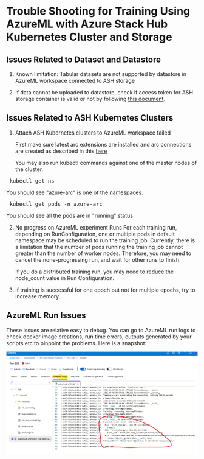 # Trouble Shooting for Training Using AzureML with Azure Stack Hub Kubernetes Cluster and Storage

## Issues Related to Dataset and Datastore

1. Known limitation:
   Tabular datasets are not supported by datastore in AzureML workspace connected to ASH storage
   
2. If data cannot be uploaded to datastore, check if access token for ASH storage container is valid or not by following 
   [this document](https://github.com/Azure/AML-Kubernetes/blob/master/docs/ASH/Train-AzureArc.md).

## Issues Related to ASH Kubernetes Clusters

1. Attach ASH Kubernetes clusters to AzureML workspace failed
   
   First make sure latest arc extensions are installed and arc connections are created as described in this 
   [here](https://github.com/Azure/AML-Kubernetes/blob/master/docs/ASH/AML-ARC-Compute.md)
   
   You may also run kubectl commands against one of the master nodes of the cluster.
<pre> kubectl get ns </pre>
   You should see "azure-arc" is one of the namespaces.

<pre> kubectl get pods -n azure-arc </pre>
   You should see all the pods are in "running" status
   
2. No progress on AzureML experiment Runs
    For each training run, depending on RunConfiguration, one or multiple pods in default namespace may be scheduled to
   run the training job. Currently, there is a limitation that the number of pods running the training job cannot greater 
   than the number of worker nodes. Therefore, you may need to cancel the none-progressing run, and wait for other runs 
   to finish.
   
   If you do a distributed training run, you may need to reduce the node_count value in Run Configuration.
   
3. If training is successful for one epoch but not for multiple epochs, try to increase memory.

## AzureML Run Issues

These issues are relative easy to debug. You can go to AzureML run logs to check docker image creations, run time errors, 
outputs generated by your scripts etc to pinpoint the problems. Here is a snapshot:

<p align="center">
      <img src="../imgs/azureml_log.png" />
</p>
